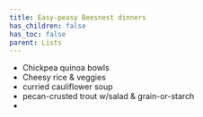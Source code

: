 ```yaml
---
title: Easy-peasy Beesnest dinners
has_children: false
has_toc: false
parent: Lists
---
```


* Chickpea quinoa bowls
* Cheesy rice & veggies
* curried cauliflower soup
* pecan-crusted trout w/salad & grain-or-starch
* 